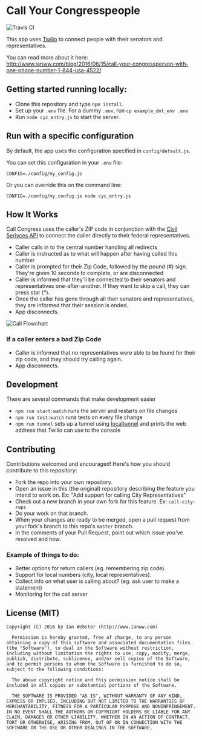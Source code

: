 # Call Your Congresspeople

![Travis CI](https://travis-ci.org/StayWokeOrg/general-congress-hotline.svg?branch=master)

This app uses [Twilio](https://www.twilio.com/) to connect people with their senators and representatives.

You can read more about it here: http://www.ianww.com/blog/2016/06/15/call-your-congressperson-with-one-phone-number-1-844-usa-4522/

## Getting started running locally:

- Clone this repository and type `npm install`.
- Set up your `.env` file.  For a dummy `.env`, run `cp example_dot_env .env`
- Run `node cyc_entry.js` to start the server.

## Run with a specific configuration

By default, the app uses the configuration specified in `config/default.js`.

You can set this configuration in your `.env` file:

```
CONFIG=./config/my_config.js
```

Or you can override this on the command line:

```
CONFIG=./config/my_config.js node cyc_entry.js
```

## How It Works

Call Congress uses the caller's ZIP code in conjunction with the [Civil Serivces API](https://civil.services/) to connect the caller directly to their federal representatives.

- Caller calls in to the central number handling all redirects
- Caller is instructed as to what will happen after having called this number
- Caller is prompted for their Zip Code, followed by the pound (#) sign. They're given 10 seconds to complete, or are disconnected
- Caller is informed that they'll be connected to their senators and representatives one-after-another. If they want to skip a call, they can press star (*).
- Once the caller has gone through all their senators and representatives, they are informed that their session is ended.
- App disconnects.

![Call Flowchart](https://raw.githubusercontent.com/StayWokeOrg/general-congress-hotline/master/spec/call-flowchart.png)

### If a caller enters a bad Zip Code

- Caller is informed that no representatives were able to be found for their zip code, and they should try calling again.
- App disconnects.

## Development

There are several commands that make development easier

- `npm run start:watch` runs the server and restarts on file changes
- `npm run test:watch` runs tests on every file change
- `npm run tunnel` sets up a tunnel using [localtunnel](https://localtunnel.github.io/www/) and prints the web address that Twilio can use to the console

## Contributing

Contributions welcomed and encouraged! Here's how you should contribute to this repository:

- Fork the repo into your own repository.
- Open an issue in this (the original) repository describing the feature you intend to work on. Ex: "Add support for calling City Representatives"
- Check out a new branch in your own fork for this feature. Ex: `call-city-reps`
- Do your work on that branch.
- When your changes are ready to be merged, open a pull request from your fork's branch to this repo's `master` branch.
- In the comments of your Pull Request, point out which issue you've resolved and how.


### Example of things to do:

- Better options for return callers (eg. remembering zip code).
- Support for local numbers (city, local representatives).
- Collect info on what user is calling about? (eg. ask user to make a statement)
- Monitoring for the call server

## License (MIT)

```
Copyright (C) 2016 by Ian Webster (http://www.ianww.com)

  Permission is hereby granted, free of charge, to any person obtaining a copy of this software and associated documentation files (the "Software"), to deal in the Software without restriction, including without limitation the rights to use, copy, modify, merge, publish, distribute, sublicense, and/or sell copies of the Software, and to permit persons to whom the Software is furnished to do so, subject to the following conditions:

  The above copyright notice and this permission notice shall be included in all copies or substantial portions of the Software.

  THE SOFTWARE IS PROVIDED "AS IS", WITHOUT WARRANTY OF ANY KIND, EXPRESS OR IMPLIED, INCLUDING BUT NOT LIMITED TO THE WARRANTIES OF MERCHANTABILITY, FITNESS FOR A PARTICULAR PURPOSE AND NONINFRINGEMENT. IN NO EVENT SHALL THE AUTHORS OR COPYRIGHT HOLDERS BE LIABLE FOR ANY CLAIM, DAMAGES OR OTHER LIABILITY, WHETHER IN AN ACTION OF CONTRACT, TORT OR OTHERWISE, ARISING FROM, OUT OF OR IN CONNECTION WITH THE SOFTWARE OR THE USE OR OTHER DEALINGS IN THE SOFTWARE.
```
